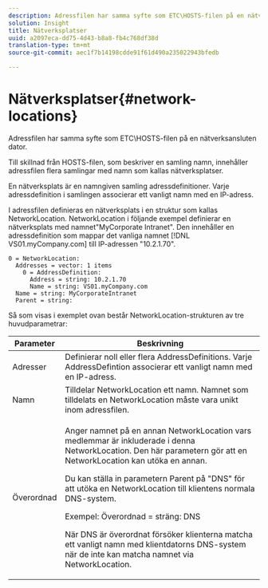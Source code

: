 ```yaml
---
description: Adressfilen har samma syfte som ETC\HOSTS-filen på en nätverksansluten dator.
solution: Insight
title: Nätverksplatser
uuid: a2097eca-dd75-4d43-b8a8-fb4c768df38d
translation-type: tm+mt
source-git-commit: aec1f7b14198cdde91f61d490a235022943bfedb

---
```



# Nätverksplatser{#network-locations}

Adressfilen har samma syfte som ETC\HOSTS-filen på en nätverksansluten dator.

Till skillnad från HOSTS-filen, som beskriver en samling namn, innehåller adressfilen flera samlingar med namn som kallas nätverksplatser.

En nätverksplats är en namngiven samling adressdefinitioner. Varje adressdefinition i samlingen associerar ett vanligt namn med en IP-adress.

I adressfilen definieras en nätverksplats i en struktur som kallas NetworkLocation. NetworkLocation i följande exempel definierar en nätverksplats med namnet&quot;MyCorporate Intranet&quot;. Den innehåller en adressdefinition som mappar det vanliga namnet [!DNL VS01.myCompany.com] till IP-adressen &quot;10.2.1.70&quot;.

```
0 = NetworkLocation: 
  Addresses = vector: 1 items
    0 = AddressDefinition: 
      Address = string: 10.2.1.70
      Name = string: VS01.myCompany.com
  Name = string: MyCorporateIntranet
  Parent = string: 
```

Så som visas i exemplet ovan består NetworkLocation-strukturen av tre huvudparametrar:

<table id="table_9142A0EFA15E4C37975E7ACE234F6FDD"> 
 <thead> 
  <tr> 
   <th colname="col1" class="entry"> Parameter </th> 
   <th colname="col2" class="entry"> Beskrivning </th> 
  </tr> 
 </thead>
 <tbody> 
  <tr> 
   <td colname="col1"> Adresser </td> 
   <td colname="col2"> Definierar noll eller flera AddressDefinitions. Varje AddressDefintion associerar ett vanligt namn med en IP-adress. </td> 
  </tr> 
  <tr> 
   <td colname="col1"> Namn </td> 
   <td colname="col2"> Tilldelar NetworkLocation ett namn. Namnet som tilldelats en NetworkLocation måste vara unikt inom adressfilen. </td> 
  </tr> 
  <tr> 
   <td colname="col1"> Överordnad </td> 
   <td colname="col2"> <p>Anger namnet på en annan NetworkLocation vars medlemmar är inkluderade i denna NetworkLocation. Den här parametern gör att en NetworkLocation kan utöka en annan. </p> <p>Du kan ställa in parametern Parent på "DNS" för att utöka en NetworkLocation till klientens normala DNS-system. </p> <p>Exempel: Överordnad = sträng: DNS </p> <p>När DNS är överordnat försöker klienterna matcha ett vanligt namn med klientdatorns DNS-system när de inte kan matcha namnet via NetworkLocation. </p> </td> 
  </tr> 
 </tbody> 
</table>

